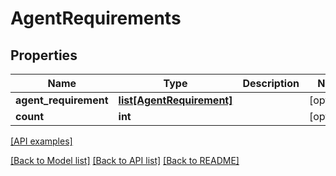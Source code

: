 # AgentRequirements

## Properties
Name | Type | Description | Notes
------------ | ------------- | ------------- | -------------
**agent_requirement** | [**list[AgentRequirement]**](AgentRequirement.md) |  | [optional] 
**count** | **int** |  | [optional] 

[[API examples]](http://devopshq.github.io/teamcity/teamcity_models/AgentRequirements.html)

[[Back to Model list]](../README.md#documentation-for-models) [[Back to API list]](../README.md#documentation-for-api-endpoints) [[Back to README]](../README.md)


